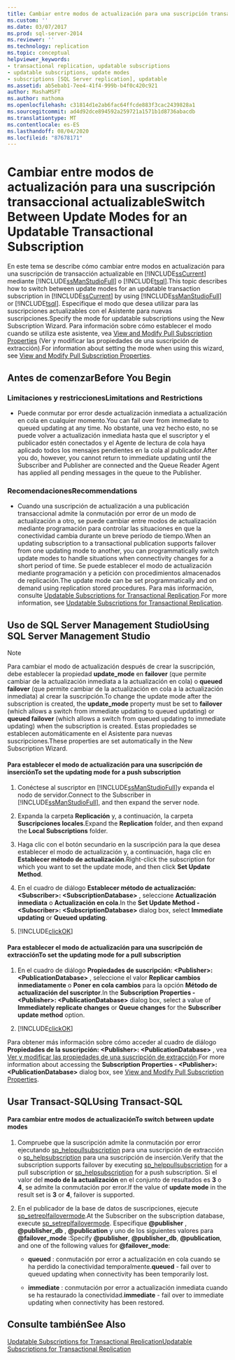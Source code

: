 ```yaml
---
title: Cambiar entre modos de actualización para una suscripción transaccional actualizable | Microsoft Docs
ms.custom: ''
ms.date: 03/07/2017
ms.prod: sql-server-2014
ms.reviewer: ''
ms.technology: replication
ms.topic: conceptual
helpviewer_keywords:
- transactional replication, updatable subscriptions
- updatable subscriptions, update modes
- subscriptions [SQL Server replication], updatable
ms.assetid: ab5ebab1-7ee4-41f4-999b-b4f0c420c921
author: MashaMSFT
ms.author: mathoma
ms.openlocfilehash: c31814d1e2ab6fac64ffcde883f3cac2439828a1
ms.sourcegitcommit: ad4d92dce894592a259721a1571b1d8736abacdb
ms.translationtype: MT
ms.contentlocale: es-ES
ms.lasthandoff: 08/04/2020
ms.locfileid: "87678171"
---
```

# <a name="switch-between-update-modes-for-an-updatable-transactional-subscription"></a><span data-ttu-id="16e47-102">Cambiar entre modos de actualización para una suscripción transaccional actualizable</span><span class="sxs-lookup"><span data-stu-id="16e47-102">Switch Between Update Modes for an Updatable Transactional Subscription</span></span>
  <span data-ttu-id="16e47-103">En este tema se describe cómo cambiar entre modos en actualización para una suscripción de transacción actualizable en [!INCLUDE[ssCurrent](../../../includes/sscurrent-md.md)] mediante [!INCLUDE[ssManStudioFull](../../../includes/ssmanstudiofull-md.md)] o [!INCLUDE[tsql](../../../includes/tsql-md.md)].</span><span class="sxs-lookup"><span data-stu-id="16e47-103">This topic describes how to switch between update modes for an updatable transaction subscription in [!INCLUDE[ssCurrent](../../../includes/sscurrent-md.md)] by using [!INCLUDE[ssManStudioFull](../../../includes/ssmanstudiofull-md.md)] or [!INCLUDE[tsql](../../../includes/tsql-md.md)].</span></span> <span data-ttu-id="16e47-104">Especifique el modo que desea utilizar para las suscripciones actualizables con el Asistente para nuevas suscripciones.</span><span class="sxs-lookup"><span data-stu-id="16e47-104">Specify the mode for updatable subscriptions using the New Subscription Wizard.</span></span> <span data-ttu-id="16e47-105">Para información sobre cómo establecer el modo cuando se utiliza este asistente, vea [View and Modify Pull Subscription Properties](../view-and-modify-pull-subscription-properties.md) (Ver y modificar las propiedades de una suscripción de extracción).</span><span class="sxs-lookup"><span data-stu-id="16e47-105">For information about setting the mode when using this wizard, see [View and Modify Pull Subscription Properties](../view-and-modify-pull-subscription-properties.md).</span></span>  
  
  
  
##  <a name="before-you-begin"></a><a name="BeforeYouBegin"></a> <span data-ttu-id="16e47-106">Antes de comenzar</span><span class="sxs-lookup"><span data-stu-id="16e47-106">Before You Begin</span></span>  
  
###  <a name="limitations-and-restrictions"></a><a name="Restrictions"></a> <span data-ttu-id="16e47-107">Limitaciones y restricciones</span><span class="sxs-lookup"><span data-stu-id="16e47-107">Limitations and Restrictions</span></span>  
  
-   <span data-ttu-id="16e47-108">Puede conmutar por error desde actualización inmediata a actualización en cola en cualquier momento.</span><span class="sxs-lookup"><span data-stu-id="16e47-108">You can fail over from immediate to queued updating at any time.</span></span> <span data-ttu-id="16e47-109">No obstante, una vez hecho esto, no se puede volver a actualización inmediata hasta que el suscriptor y el publicador estén conectados y el Agente de lectura de cola haya aplicado todos los mensajes pendientes en la cola al publicador.</span><span class="sxs-lookup"><span data-stu-id="16e47-109">After you do, however, you cannot return to immediate updating until the Subscriber and Publisher are connected and the Queue Reader Agent has applied all pending messages in the queue to the Publisher.</span></span>  
  
###  <a name="recommendations"></a><a name="Recommendations"></a> <span data-ttu-id="16e47-110">Recomendaciones</span><span class="sxs-lookup"><span data-stu-id="16e47-110">Recommendations</span></span>  
  
-   <span data-ttu-id="16e47-111">Cuando una suscripción de actualización a una publicación transaccional admite la conmutación por error de un modo de actualización a otro, se puede cambiar entre modos de actualización mediante programación para controlar las situaciones en que la conectividad cambia durante un breve período de tiempo.</span><span class="sxs-lookup"><span data-stu-id="16e47-111">When an updating subscription to a transactional publication supports failover from one updating mode to another, you can programmatically switch update modes to handle situations when connectivity changes for a short period of time.</span></span> <span data-ttu-id="16e47-112">Se puede establecer el modo de actualización mediante programación y a petición con procedimientos almacenados de replicación.</span><span class="sxs-lookup"><span data-stu-id="16e47-112">The update mode can be set programmatically and on demand using replication stored procedures.</span></span> <span data-ttu-id="16e47-113">Para más información, consulte [Updatable Subscriptions for Transactional Replication](../transactional/updatable-subscriptions-for-transactional-replication.md).</span><span class="sxs-lookup"><span data-stu-id="16e47-113">For more information, see [Updatable Subscriptions for Transactional Replication](../transactional/updatable-subscriptions-for-transactional-replication.md).</span></span>  
  
##  <a name="using-sql-server-management-studio"></a><a name="SSMSProcedure"></a> <span data-ttu-id="16e47-114">Uso de SQL Server Management Studio</span><span class="sxs-lookup"><span data-stu-id="16e47-114">Using SQL Server Management Studio</span></span>  
  
> [!NOTE]  
>  <span data-ttu-id="16e47-115">Para cambiar el modo de actualización después de crear la suscripción, debe establecer la propiedad **update_mode** en **failover** (que permite cambiar de la actualización inmediata a la actualización en cola) o **queued failover** (que permite cambiar de la actualización en cola a la actualización inmediata) al crear la suscripción.</span><span class="sxs-lookup"><span data-stu-id="16e47-115">To change the update mode after the subscription is created, the **update_mode** property must be set to **failover** (which allows a switch from immediate updating to queued updating) or **queued failover** (which allows a switch from queued updating to immediate updating) when the subscription is created.</span></span> <span data-ttu-id="16e47-116">Estas propiedades se establecen automáticamente en el Asistente para nuevas suscripciones.</span><span class="sxs-lookup"><span data-stu-id="16e47-116">These properties are set automatically in the New Subscription Wizard.</span></span>  
  
#### <a name="to-set-the-updating-mode-for-a-push-subscription"></a><span data-ttu-id="16e47-117">Para establecer el modo de actualización para una suscripción de inserción</span><span class="sxs-lookup"><span data-stu-id="16e47-117">To set the updating mode for a push subscription</span></span>  
  
1.  <span data-ttu-id="16e47-118">Conéctese al suscriptor en [!INCLUDE[ssManStudioFull](../../../includes/ssmanstudiofull-md.md)]y expanda el nodo de servidor.</span><span class="sxs-lookup"><span data-stu-id="16e47-118">Connect to the Subscriber in [!INCLUDE[ssManStudioFull](../../../includes/ssmanstudiofull-md.md)], and then expand the server node.</span></span>  
  
2.  <span data-ttu-id="16e47-119">Expanda la carpeta **Replicación** y, a continuación, la carpeta **Suscripciones locales**.</span><span class="sxs-lookup"><span data-stu-id="16e47-119">Expand the **Replication** folder, and then expand the **Local Subscriptions** folder.</span></span>  
  
3.  <span data-ttu-id="16e47-120">Haga clic con el botón secundario en la suscripción para la que desea establecer el modo de actualización y, a continuación, haga clic en **Establecer método de actualización**.</span><span class="sxs-lookup"><span data-stu-id="16e47-120">Right-click the subscription for which you want to set the update mode, and then click **Set Update Method**.</span></span>  
  
4.  <span data-ttu-id="16e47-121">En el cuadro de diálogo **Establecer método de actualización: \<Subscriber>: \<SubscriptionDatabase>** , seleccione **Actualización inmediata** o **Actualización en cola**.</span><span class="sxs-lookup"><span data-stu-id="16e47-121">In the **Set Update Method - \<Subscriber>: \<SubscriptionDatabase>** dialog box, select **Immediate updating** or **Queued updating**.</span></span>  
  
5.  [!INCLUDE[clickOK](../../../includes/clickok-md.md)]  
  
#### <a name="to-set-the-updating-mode-for-a-pull-subscription"></a><span data-ttu-id="16e47-122">Para establecer el modo de actualización para una suscripción de extracción</span><span class="sxs-lookup"><span data-stu-id="16e47-122">To set the updating mode for a pull subscription</span></span>  
  
1.  <span data-ttu-id="16e47-123">En el cuadro de diálogo **Propiedades de suscripción: \<Publisher>: \<PublicationDatabase>** , seleccione el valor **Replicar cambios inmediatamente** o **Poner en cola cambios** para la opción **Método de actualización del suscriptor**.</span><span class="sxs-lookup"><span data-stu-id="16e47-123">In the **Subscription Properties - \<Publisher>: \<PublicationDatabase>** dialog box, select a value of **Immediately replicate changes** or **Queue changes** for the **Subscriber update method** option.</span></span>  
  
2.  [!INCLUDE[clickOK](../../../includes/clickok-md.md)]  
  
 <span data-ttu-id="16e47-124">Para obtener más información sobre cómo acceder al cuadro de diálogo **Propiedades de la suscripción: \<Publisher>: \<PublicationDatabase>** , vea [Ver y modificar las propiedades de una suscripción de extracción](../view-and-modify-pull-subscription-properties.md).</span><span class="sxs-lookup"><span data-stu-id="16e47-124">For more information about accessing the **Subscription Properties - \<Publisher>: \<PublicationDatabase>** dialog box, see [View and Modify Pull Subscription Properties](../view-and-modify-pull-subscription-properties.md).</span></span>  
  
##  <a name="using-transact-sql"></a><a name="TsqlProcedure"></a> <span data-ttu-id="16e47-125">Usar Transact-SQL</span><span class="sxs-lookup"><span data-stu-id="16e47-125">Using Transact-SQL</span></span>  
  
#### <a name="to-switch-between-update-modes"></a><span data-ttu-id="16e47-126">Para cambiar entre modos de actualización</span><span class="sxs-lookup"><span data-stu-id="16e47-126">To switch between update modes</span></span>  
  
1.  <span data-ttu-id="16e47-127">Compruebe que la suscripción admite la conmutación por error ejecutando [sp_helppullsubscription](/sql/relational-databases/system-stored-procedures/sp-helppullsubscription-transact-sql) para una suscripción de extracción o [sp_helpsubscription](/sql/relational-databases/system-stored-procedures/sp-helpsubscription-transact-sql) para una suscripción de inserción.</span><span class="sxs-lookup"><span data-stu-id="16e47-127">Verify that the subscription supports failover by executing [sp_helppullsubscription](/sql/relational-databases/system-stored-procedures/sp-helppullsubscription-transact-sql) for a pull subscription or [sp_helpsubscription](/sql/relational-databases/system-stored-procedures/sp-helpsubscription-transact-sql) for a push subscription.</span></span> <span data-ttu-id="16e47-128">Si el valor del **modo de la actualización** en el conjunto de resultados es **3** o **4**, se admite la conmutación por error.</span><span class="sxs-lookup"><span data-stu-id="16e47-128">If the value of **update mode** in the result set is **3** or **4**, failover is supported.</span></span>  
  
2.  <span data-ttu-id="16e47-129">En el publicador de la base de datos de suscripciones, ejecute [sp_setreplfailovermode](/sql/relational-databases/system-stored-procedures/sp-setreplfailovermode-transact-sql).</span><span class="sxs-lookup"><span data-stu-id="16e47-129">At the Subscriber on the subscription database, execute [sp_setreplfailovermode](/sql/relational-databases/system-stored-procedures/sp-setreplfailovermode-transact-sql).</span></span> <span data-ttu-id="16e47-130">Especifique **@publisher** , **@publisher_db** , **@publication** y uno de los siguientes valores para **@failover_mode** :</span><span class="sxs-lookup"><span data-stu-id="16e47-130">Specify **@publisher**, **@publisher_db**, **@publication**, and one of the following values for **@failover_mode**:</span></span>  
  
    -   <span data-ttu-id="16e47-131">**queued** : conmutación por error a actualización en cola cuando se ha perdido la conectividad temporalmente.</span><span class="sxs-lookup"><span data-stu-id="16e47-131">**queued** - fail over to queued updating when connectivity has been temporarily lost.</span></span>  
  
    -   <span data-ttu-id="16e47-132">**immediate** : conmutación por error a actualización inmediata cuando se ha restaurado la conectividad.</span><span class="sxs-lookup"><span data-stu-id="16e47-132">**immediate** - fail over to immediate updating when connectivity has been restored.</span></span>  
  
## <a name="see-also"></a><span data-ttu-id="16e47-133">Consulte también</span><span class="sxs-lookup"><span data-stu-id="16e47-133">See Also</span></span>  
 [<span data-ttu-id="16e47-134">Updatable Subscriptions for Transactional Replication</span><span class="sxs-lookup"><span data-stu-id="16e47-134">Updatable Subscriptions for Transactional Replication</span></span>](../transactional/updatable-subscriptions-for-transactional-replication.md)  
  
  
